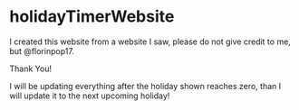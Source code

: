 # holidayTimerWebsite


I created this website from a website I saw, please do not give credit to me, but @florinpop17.

Thank You!

I will be updating everything after the holiday shown reaches zero, than I will update it to the next upcoming holiday!
